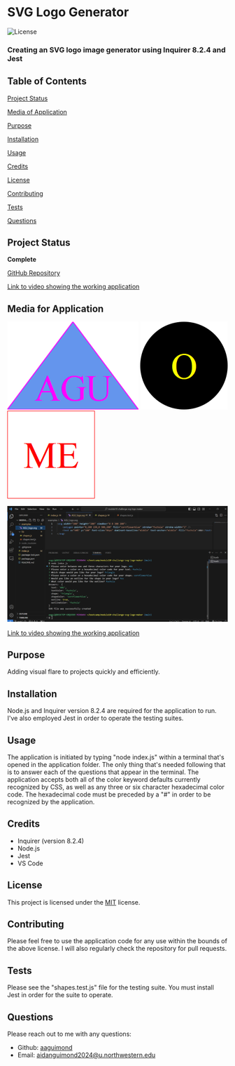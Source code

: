 # SVG Logo Generator

![License](https://img.shields.io/badge/license-MIT-blue.svg)

### Creating an SVG logo image generator using Inquirer 8.2.4 and Jest


## Table of Contents

[Project Status](#project-status)

[Media of Application](#media-for-application)

[Purpose](#purpose)

[Installation](#installation)

[Usage](#usage)

[Credits](#credits)

[License](#license)

[Contributing](#contributing)

[Tests](#tests)

[Questions](#questions)


## Project Status

**Complete**

[GitHub Repository](https://github.com/aaguimond/module10-challenge-svg-logo-maker)

[Link to video showing the working application](N/A)


## Media for Application

![example logo containing the characters "a", "g", and "u"](./examples/AGU_logo.png) ![example logo containing the character "o"](./examples/O_logo.png) ![example logo containing the characters "m" and "e"](./examples/ME_logo.png)

![screenshot showing the functionality of the application](./screenshots/SVGLogoMakerAnswers.png)

[Link to video showing the working application](placeholder)

## Purpose

Adding visual flare to projects quickly and efficiently.

## Installation

Node.js and Inquirer version 8.2.4 are required for the application to run. I've also employed Jest in order to operate the testing suites.

## Usage

The application is initiated by typing "node index.js" within a terminal that's opened in the application folder. The only thing that's needed following that is to answer each of the questions that appear in the terminal. The application accepts both all of the color keyword defaults currently recognized by CSS, as well as any three or six character hexadecimal color code. The hexadecimal code must be preceded by a "#" in order to be recognized by the application.

## Credits

* Inquirer (version 8.2.4)
* Node.js
* Jest
* VS Code

## License

This project is licensed under the [MIT](https://opensource.org/licenses/MIT) license.

## Contributing

Please feel free to use the application code for any use within the bounds of the above license. I will also regularly check the repository for pull requests.

## Tests

Please see the "shapes.test.js" file for the testing suite. You must install Jest in order for the suite to operate.

## Questions

Please reach out to me with any questions:

- Github: [aaguimond](https://github.com/aaguimond)
- Email: aidanguimond2024@u.northwestern.edu